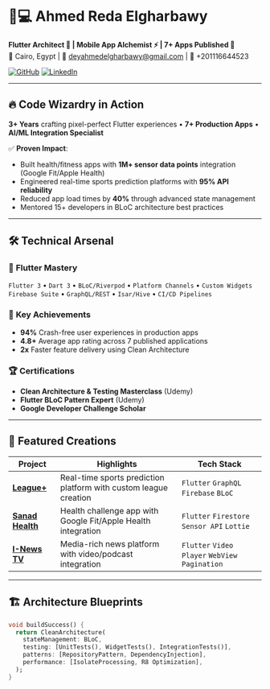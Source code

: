 # 👨💻 Ahmed Reda Elgharbawy  
**Flutter Architect 🚀 | Mobile App Alchemist ⚡ | 7+ Apps Published 📱**  
📍 Cairo, Egypt | 📧 deyahmedelgharbawy@gmail.com | 📱 +201116644523  

[![GitHub](https://img.shields.io/badge/GitHub-181717?style=for-the-badge&logo=github&logoColor=white)]([https://github.com/yourusername](https://github.com/AhmedRedagh))
[![LinkedIn](https://img.shields.io/badge/LinkedIn-0077B5?style=for-the-badge&logo=linkedin&logoColor=white)]([https://linkedin.com/in/yourprofile](https://www.linkedin.com/in/ahmed-reda-910151186/))

---

## 🔥 **Code Wizardry in Action**  
**3+ Years** crafting pixel-perfect Flutter experiences • **7+ Production Apps** • **AI/ML Integration Specialist**  

✅ **Proven Impact**:  
- Built health/fitness apps with **1M+ sensor data points** integration (Google Fit/Apple Health)  
- Engineered real-time sports prediction platforms with **95% API reliability**  
- Reduced app load times by **40%** through advanced state management  
- Mentored 15+ developers in BLoC architecture best practices  

---

## 🛠️ **Technical Arsenal**  

### 📱 **Flutter Mastery**  
`Flutter 3` • `Dart 3` • `BLoC/Riverpod` • `Platform Channels` • `Custom Widgets`  
`Firebase Suite` • `GraphQL/REST` • `Isar/Hive` • `CI/CD Pipelines`  

### 🎯 **Key Achievements**  
- **94%** Crash-free user experiences in production apps  
- **4.8+** Average app rating across 7 published applications  
- **2x** Faster feature delivery using Clean Architecture  

### 🏆 **Certifications**  
- **Clean Architecture & Testing Masterclass** (Udemy)  
- **Flutter BLoC Pattern Expert** (Udemy)  
- **Google Developer Challenge Scholar**  

---

## 🚀 **Featured Creations**  

| Project | Highlights | Tech Stack |  
|---------|------------|------------|  
| **[League+](https://play.google.com/)** | Real-time sports prediction platform with custom league creation | `Flutter` `GraphQL` `Firebase` `BLoC` |  
| **[Sanad Health](https://play.google.com/)** | Health challenge app with Google Fit/Apple Health integration | `Flutter` `Firestore` `Sensor API` `Lottie` |  
| **[I-News TV](https://play.google.com/)** | Media-rich news platform with video/podcast integration | `Flutter` `Video Player` `WebView` `Pagination` |  

---

## 🏗️ **Architecture Blueprints**  
```dart
void buildSuccess() {
  return CleanArchitecture(
    stateManagement: BLoC,
    testing: [UnitTests(), WidgetTests(), IntegrationTests()],
    patterns: [RepositoryPattern, DependencyInjection],
    performance: [IsolateProcessing, R8 Optimization],
  );
}
